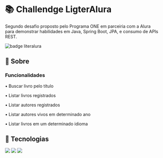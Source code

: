 <h1> 📚 Challendge LigterAlura </h1>

<p>Segundo desafio proposto pelo Programa ONE em parceiria com a Alura para demonstrar habilidades em Java, Spring Boot, JPA, e consumo de APIs REST.</p>

![badge literalura](https://github.com/VitorPalmieri-DSPy/challenge-literAlura/assets/83787062/22bbe28f-117b-4c68-909d-97a692f7de76)



<h2>📓 Sobre </h2>
<h3> Funcionalidades </h3>

<p>
• Buscar livro pelo título
</p>
<p>
• Listar livros registrados
</p>
<p>
• Listar autores registrados
</p>
<p>
• Listar autores vivos em determinado ano
</p>
<p>
• Listar livros em um determinado idioma
</p>

## 🚀 Tecnologias
<div>
  <img src="https://img.shields.io/badge/java-%23ED8B00.svg?style=for-the-badge&logo=openjdk&logoColor=white">
  <img src="https://img.shields.io/badge/spring-%236DB33F.svg?style=for-the-badge&logo=spring&logoColor=white">
  <img src="https://img.shields.io/badge/PostgreSQL-000?style=for-the-badge&logo=postgresql""
</div>
